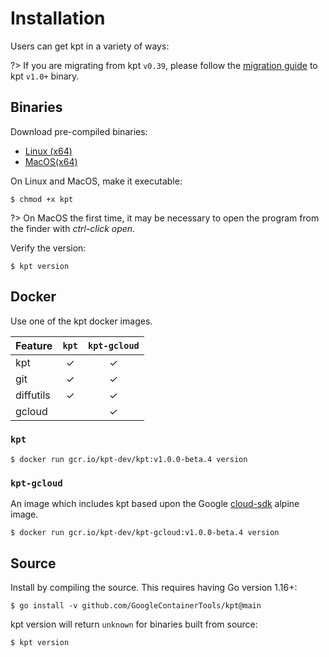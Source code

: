# Installation

Users can get kpt in a variety of ways:

?> If you are migrating from kpt `v0.39`, please follow the [migration guide] to
kpt `v1.0+` binary.

## Binaries

Download pre-compiled binaries:

- [Linux (x64)][linux]
- [MacOS(x64)][darwin]

On Linux and MacOS, make it executable:

```shell
$ chmod +x kpt
```

?> On MacOS the first time, it may be necessary to open the
program from the finder with _ctrl-click open_.

Verify the version:

```shell
$ kpt version
```

<!-- gcloud and homebrew are not yet available for builds from the main branch.
## gcloud

Install with gcloud.

```shell
$ gcloud components install kpt
```

```shell
$ kpt version
```

The version of kpt installed using `gcloud` may not be the latest released version.

## Homebrew

Install the latest release with Homebrew on MacOS

```shell
$ brew tap GoogleContainerTools/kpt https://github.com/GoogleContainerTools/kpt.git
$ brew install kpt
```

```shell
$ kpt version
```
-->

## Docker

Use one of the kpt docker images.

| Feature   | `kpt` | `kpt-gcloud` |
| --------- | :---: | :----------: |
| kpt       |   ✓   |      ✓       |
| git       |   ✓   |      ✓       |
| diffutils |   ✓   |      ✓       |
| gcloud    |       |      ✓       |

### `kpt`

```shell
$ docker run gcr.io/kpt-dev/kpt:v1.0.0-beta.4 version
```

### `kpt-gcloud`

An image which includes kpt based upon the Google [cloud-sdk] alpine image.

```shell
$ docker run gcr.io/kpt-dev/kpt-gcloud:v1.0.0-beta.4 version
```

## Source

Install by compiling the source. This requires having Go version 1.16+:

```shell
$ go install -v github.com/GoogleContainerTools/kpt@main
```

kpt version will return `unknown` for binaries built from source:

```shell
$ kpt version
```

[gcr.io/kpt-dev/kpt]:
  https://console.cloud.google.com/gcr/images/kpt-dev/GLOBAL/kpt?gcrImageListsize=30
[gcr.io/kpt-dev/kpt-gcloud]:
  https://console.cloud.google.com/gcr/images/kpt-dev/GLOBAL/kpt-gcloud?gcrImageListsize=30
[cloud-sdk]: https://github.com/GoogleCloudPlatform/cloud-sdk-docker
[linux]:
  https://github.com/GoogleContainerTools/kpt/releases/download/v1.0.0-beta.4/kpt_linux_amd64
[darwin]:
  https://github.com/GoogleContainerTools/kpt/releases/download/v1.0.0-beta.4/kpt_darwin_amd64
[migration guide]: /installation/migration
